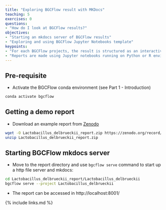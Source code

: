 ```yaml
---
title: "Exploring BGCFlow result with MKDocs"
teaching: 5
exercises: 0
questions:
- "How do I look at BGCFlow results?"
objectives:
- "Starting an mkdocs server of BGCFlow results"
- "Exploring and using BGCFlow Jupyter Notebooks template"
keypoints:
- "For each BGCFlow projects, the result is structured as an interactive Markdown documentation that can be modified"
- "Reports are made using Jupyter notebooks running on Python or R environments"
---
```


## Pre-requisite
- Activate the BGCFlow conda environment (see Part 1 - Introduction)
```bash
conda activate bgcflow
```

## Getting a demo report
- Download an example report from [Zenodo](https://zenodo.org/record/7740349#.ZBMDNnbMJaQ)
```bash
wget -O Lactobacillus_delbrueckii_report.zip https://zenodo.org/record/7740349/files/Lactobacillus_delbrueckii_report.zip?download=1
unzip Lactobacillus_delbrueckii_report.zip
```

## Starting BGCFlow mkdocs server
- Move to the report directory and use `bgcflow serve` command to start up a http file server and mkdocs:
```bash
cd Lactobacillus_delbrueckii_report/Lactobacillus_delbrueckii
bgcflow serve --project Lactobacillus_delbrueckii
```
- The report can be accessed in http://localhost:8001/

{% include links.md %}

